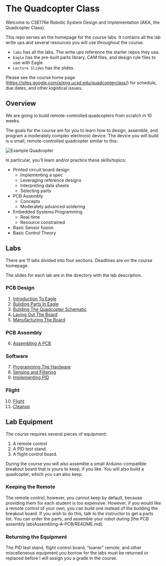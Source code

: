 # The Quadcopter Class

Welcome to CSE176e Robotic System Design and Implementation (AKA, the Quadcopter Class).

This repo serves an the homepage for the course labs.  It contains all
the lab write ups and several resources you will use throughout the
course.

* `labs` has all the labs.  The write ups reference the starter repos they use.
* `Eagle` has the pre-built parts library, CAM files, and design rule files to use with Eagle.
* `Lecture Slides` has the slides.

Please see the course home page (https://sites.google.com/a/eng.ucsd.edu/quadcopterclass/) for schedule, due dates, and other logistical issues.


## Overview

We are going to build remote-controlled quadcopters from scratch in 10 weeks.  

The goals for the course are for you to learn how to design, assemble, and program a moderately complex electronic device.  The device you will build is a small, remote-controlled quadcopter similar to this: 

![Example Quadcopter](images/quad.jpg)

In particular, you'll learn and/or practice these skills/topics:

* Printed circuit board design
  * Implementing a spec
  * Leveraging reference designs
  * Interpreting data sheets 
  * Selecting parts
* PCB Assembly
  * Concepts
  * Moderately advanced soldering
* Embedded Systems Programming
  * Real-time
  * Resource constrained
* Basic Sensor fusion
* Basic Control Theory

## Labs 

There are 11 labs divided into four sections.  Deadlines are on the course homepage.

The slides for each lab are in the directory with the lab description.

### PCB Design

1. [Introduction To Eagle](https://github.com/NVSL/QuadClass-Resources/tree/master/labs/Introduction-To-Eagle)
2. [Building Parts In Eagle](https://github.com/NVSL/QuadClass-Resources/tree/master/labs/Building-Parts-In-Eagle)
3. [Building The Quadcopter Schematic](https://github.com/NVSL/QuadClass-Resources/tree/master/labs/Building-The-Quadcopter-Schematic)
4. [Laying Out The Board](https://github.com/NVSL/QuadClass-Resources/tree/master/labs/Laying-Out-The-Board)
5. [Manufacturing The Board](https://github.com/NVSL/QuadClass-Resources/tree/master/labs/Manufacturing-The-Board)

### PCB Assembly

6. [Assembling A PCB](https://github.com/NVSL/QuadClass-Resources/tree/master/labs/Assembling-A-PCB)

### Software

7. [Programming The Hardware](https://github.com/NVSL/QuadClass-Resources/tree/master/labs/Programming-The-Hardware)
8. [Sensing and Filtering](https://github.com/NVSL/QuadClass-Resources/tree/master/labs/Sensing-And-Filtering)
9. [Implementing PID](https://github.com/NVSL/QuadClass-Resources/tree/master/labs/Implementing-PID)

### Flight

10. [Flight](https://github.com/NVSL/QuadClass-Resources/tree/master/labs/Flight)
11. [Cleanup](https://github.com/NVSL/QuadClass-Resources/tree/master/labs/Cleanup)

## Lab Equipment

The course requires several pieces of equipment:

1. A remote control
2. A PID test stand
3. A flight control board.

During the course you will also assemble a small Arduino-compatible breakout board that is yours to keep, if you like.  You will also build a quadcopter, which you can also keep.

### Keeping the Remote

The remote control, however, you cannot keep by default, because providing them for each student is too expensive.  However, if you would like a remote control of your own, you can build one instead of the building the breakout board.  If you wish to do this, talk to the instructor to get a parts list.  You can order the parts, and assemble your robot during [the PCB assembly lab(Assembling-A-PCB/README.md).

### Returning the Equipment

The PID test stand, flight control board, "loaner" remote, and other miscelleneous equipment you borrow for the labs must be returned or replaced before I will assign you a grade in the course.

